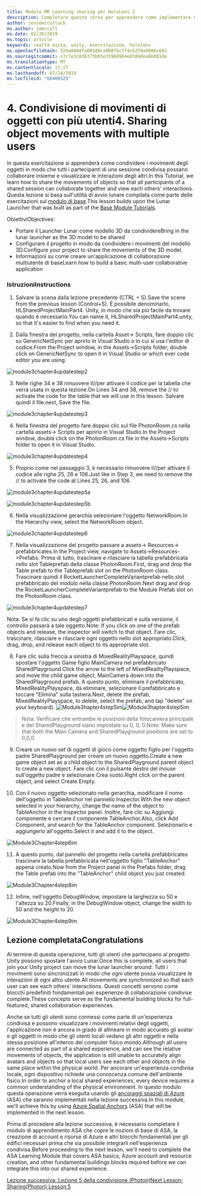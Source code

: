 ```yaml
---
title: Modulo MR Learning sharing per HoloLens 2
description: Completare questo corso per apprendere come implementare esperienze condivise multiutente all'interno di un'applicazione HoloLens 2.
author: jessemcculloch
ms.author: jemccull
ms.date: 02/26/2019
ms.topic: article
keywords: realtà mista, unity, esercitazione, hololens
ms.openlocfilehash: 529a888dfa00180ca908fbc7f4c62f9a9086c661
ms.sourcegitcommit: c7c7e3c836373b65e319609b4e8389dea6b081de
ms.translationtype: MT
ms.contentlocale: it-IT
ms.lasthandoff: 07/24/2019
ms.locfileid: "68460325"
---
```

# <a name="4-sharing-object-movements-with-multiple-users"></a><span data-ttu-id="b5790-104">4. Condivisione di movimenti di oggetti con più utenti</span><span class="sxs-lookup"><span data-stu-id="b5790-104">4. Sharing object movements with multiple users</span></span>

<span data-ttu-id="b5790-105">In questa esercitazione si apprenderà come condividere i movimenti degli oggetti in modo che tutti i partecipanti di una sessione condivisa possano collaborare insieme e visualizzare le interazioni degli altri.</span><span class="sxs-lookup"><span data-stu-id="b5790-105">In this Tutorial, we learn how to share the movements of objects so that all participants of a shared session can collaborate together and view each others' interactions.</span></span> <span data-ttu-id="b5790-106">Questa lezione si basa sull'utilità di avvio lunare compilata come parte delle esercitazioni sul [modulo di base](mrlearning-base.md).</span><span class="sxs-lookup"><span data-stu-id="b5790-106">This lesson builds upon the Lunar Launcher that was built as part of the [Base Module Tutorials](mrlearning-base.md).</span></span>

<span data-ttu-id="b5790-107">Obiettivi</span><span class="sxs-lookup"><span data-stu-id="b5790-107">Objectives:</span></span>

- <span data-ttu-id="b5790-108">Portare il Launcher Lunar come modello 3D da condividere</span><span class="sxs-lookup"><span data-stu-id="b5790-108">Bring in the lunar launcher as the 3D model to be shared</span></span>
- <span data-ttu-id="b5790-109">Configurare il progetto in modo da condividere i movimenti del modello 3D.</span><span class="sxs-lookup"><span data-stu-id="b5790-109">Configure your project to share the movements of the 3D model.</span></span>
- <span data-ttu-id="b5790-110">Informazioni su come creare un'applicazione di collaborazione multiutente di base</span><span class="sxs-lookup"><span data-stu-id="b5790-110">Learn how to build a basic multi-user collaborative application</span></span>

### <a name="instructions"></a><span data-ttu-id="b5790-111">Istruzioni</span><span class="sxs-lookup"><span data-stu-id="b5790-111">Instructions</span></span>


1. <span data-ttu-id="b5790-112">Salvare la scena dalla lezione precedente (CTRL + S).</span><span class="sxs-lookup"><span data-stu-id="b5790-112">Save the scene from the previous lesson (Control+S).</span></span> <span data-ttu-id="b5790-113">È possibile denominarlo, HLSharedProjectMainPart4. Unity, in modo che sia più facile da trovare quando è necessario.</span><span class="sxs-lookup"><span data-stu-id="b5790-113">You can name it, HLSharedProjectMainPart4.unity, so that it's easier to find when you need it.</span></span>

2. <span data-ttu-id="b5790-114">Dalla finestra del progetto, nella cartella Asset-> Scripts, fare doppio clic su GenericNetSync per aprirlo in Visual Studio o in cui si usa l'editor di codice.</span><span class="sxs-lookup"><span data-stu-id="b5790-114">From the Project window, in the Assets->Scripts folder, double click on GenericNetSync to open it in Visual Studio or which ever code editor you are using.</span></span>  

![module3chapter4updatestep2](images/module3chapter4updatestep2.png)

3. <span data-ttu-id="b5790-116">Nelle righe 34 e 38 rimuovere il//per attivare il codice per la tabella che verrà usata in questa lezione.</span><span class="sxs-lookup"><span data-stu-id="b5790-116">On Lines 34 and 38, remove the // to activate the code for the table that we will use in this lesson.</span></span> <span data-ttu-id="b5790-117">Salvare quindi il file.</span><span class="sxs-lookup"><span data-stu-id="b5790-117">next, Save the file.</span></span> 

![module3chapter4updatestep3](images/module3chapter4updatestep3.png)

4. <span data-ttu-id="b5790-119">Nella finestra del progetto fare doppio clic sul file PhotonRoom.cs nella cartella assets-> Scripts per aprirlo in Visual Studio.</span><span class="sxs-lookup"><span data-stu-id="b5790-119">In the Project window, double click on the PhotonRoom.cs file in the Assets->Scripts folder to open it in Visual Studio.</span></span> 

![module3chapter4updatestep4](images/module3chapter4updatestep4.png)

5. <span data-ttu-id="b5790-121">Proprio come nel passaggio 3, è necessario rimuovere il//per attivare il codice alle righe 25, 26 e 106.</span><span class="sxs-lookup"><span data-stu-id="b5790-121">Just like in Step 3, we need to remove the // to activate the code at Lines 25, 26, and 106.</span></span>

![module3chapter4updatestep5a](images/module3chapter4updatestep5a.png) 

![module3chapter4updatestep5b](images/module3chapter4updatestep5b.png)

6. <span data-ttu-id="b5790-124">Nella visualizzazione gerarchia selezionare l'oggetto NetworkRoom.</span><span class="sxs-lookup"><span data-stu-id="b5790-124">In the Hierarchy view, select the NetworkRoom object.</span></span>

![module3chapter4updatestep6](images/module3chapter4updatestep6.png)

7. <span data-ttu-id="b5790-126">Nella visualizzazione del progetto passare a assets-> Resources-> prefabbricates.</span><span class="sxs-lookup"><span data-stu-id="b5790-126">In the Project view, navigate to Assets->Resources->Prefabs.</span></span> <span data-ttu-id="b5790-127">Prima di tutto, trascinare e rilasciare la tabella prefabbricata nello slot Tableprefab della classe PhotonRoom.</span><span class="sxs-lookup"><span data-stu-id="b5790-127">First, drag and drop the Table prefab to the Tableprefab slot on the PhotonRoom class.</span></span> <span data-ttu-id="b5790-128">Trascinare quindi il RocketLauncherCompleteVariantprefab nello slot prefabbricato del modulo nella classe PhotonRoom.</span><span class="sxs-lookup"><span data-stu-id="b5790-128">Next drag and drop the RocketLauncherCompleteVariantprefab to the Module Prefab slot on the PhotonRoom class.</span></span>

![module3chapter4updatestep7](images/module3chapter4updatestep7.png)

   <span data-ttu-id="b5790-130">Nota: Se si fa clic su uno degli oggetti prefabbricati e sulla versione, il controllo passerà a tale oggetto.</span><span class="sxs-lookup"><span data-stu-id="b5790-130">Note: If you click on one of the prefab objects and release, the inspector will switch to that object.</span></span> <span data-ttu-id="b5790-131">Fare clic, trascinare, rilasciare e rilasciare ogni oggetto nello slot appropriato.</span><span class="sxs-lookup"><span data-stu-id="b5790-131">Click, drag, drop, and release each object to its appropriate slot.</span></span>

8. <span data-ttu-id="b5790-132">Fare clic sulla freccia a sinistra di MixedRealityPlayspace, quindi spostare l'oggetto Game figlio MainCamera nel prefabbricato SharedPlayground.</span><span class="sxs-lookup"><span data-stu-id="b5790-132">Click the arrow to the left of MixedRealityPlayspace, and move the child game object, MainCamera down into the SharedPlayground prefab.</span></span> <span data-ttu-id="b5790-133">A questo punto, eliminare il prefabbricato, MixedRealityPlayspace, da eliminare, selezionare il prefabbricato e toccare "Elimina" sulla tastiera.</span><span class="sxs-lookup"><span data-stu-id="b5790-133">Next, delete the prefab, MixedRealityPlayspace, to delete, select the prefab, and tap "delete" on your keyboard).</span></span>
<span data-ttu-id="b5790-134">![Module3hapter4step5im](images/module3chapter4step5im.PNG)</span><span class="sxs-lookup"><span data-stu-id="b5790-134">![Module3hapter4step5im](images/module3chapter4step5im.PNG)</span></span>

><span data-ttu-id="b5790-135">Nota:  Verificare che entrambe le posizioni della fotocamera principale e del SharedPlayground siano impostate su 0, 0, 0.</span><span class="sxs-lookup"><span data-stu-id="b5790-135">Note:  Make sure that both the Main Camera and SharedPlayground positions are set to 0,0,0.</span></span>
>

9. <span data-ttu-id="b5790-136">Creare un nuovo set di oggetti di gioco come oggetto figlio per l'oggetto padre SharedPlayground per creare un nuovo oggetto.</span><span class="sxs-lookup"><span data-stu-id="b5790-136">Create a new game object set as a child object to the SharedPlayground parent object to create a new object.</span></span> <span data-ttu-id="b5790-137">Fare clic con il pulsante destro del mouse sull'oggetto padre e selezionare Crea vuoto.</span><span class="sxs-lookup"><span data-stu-id="b5790-137">Right click on the parent object, and select Create Empty.</span></span> 

10. <span data-ttu-id="b5790-138">Con il nuovo oggetto selezionato nella gerarchia, modificare il nome dell'oggetto in TableAnchor nel pannello Inspector.</span><span class="sxs-lookup"><span data-stu-id="b5790-138">With the new object selected in your hierarchy, change the name of the object to TableAnchor in the Inspector panel.</span></span> <span data-ttu-id="b5790-139">Inoltre, fare clic su Aggiungi componente e cercare il componente TableAnchor.</span><span class="sxs-lookup"><span data-stu-id="b5790-139">Also, click Add Component, and search for the TableAnchor component.</span></span> <span data-ttu-id="b5790-140">Selezionarlo e aggiungerlo all'oggetto.</span><span class="sxs-lookup"><span data-stu-id="b5790-140">Select it and add it to the object.</span></span> 

![Module3Chapter4step6im](images/module3chapter4step7im.PNG)

11. <span data-ttu-id="b5790-142">A questo punto, dal pannello del progetto nella cartella prefabbricates trascinare la tabella prefabbricata nell'oggetto figlio "TableAnchor" appena creato.</span><span class="sxs-lookup"><span data-stu-id="b5790-142">Now from the Project panel in the Prefabs folder, drag the Table prefab into the "TableAnchor" child object you just created.</span></span>

![Module3Chapter4step8im](images/module3chapter4step8im.PNG)

12. <span data-ttu-id="b5790-144">Infine, nell'oggetto DebugWindow, impostare la larghezza su 50 e l'altezza su 20.</span><span class="sxs-lookup"><span data-stu-id="b5790-144">Finally, in the DebugWindow object, change the width to 50 and the height to 20.</span></span>

![Module3Chapter4step9im](images/module3chapter4step11im.PNG)

## <a name="congratulations"></a><span data-ttu-id="b5790-146">Lezione completata</span><span class="sxs-lookup"><span data-stu-id="b5790-146">Congratulations</span></span>


<span data-ttu-id="b5790-147">Al termine di questa operazione, tutti gli utenti che partecipano al progetto Unity possono spostare l'avvio Lunar.</span><span class="sxs-lookup"><span data-stu-id="b5790-147">Once this is complete, all users that join your Unity project can move the lunar launcher around.</span></span> <span data-ttu-id="b5790-148">Tutti i movimenti sono sincronizzati in modo che ogni utente possa visualizzare le interazioni di ogni altro utente.</span><span class="sxs-lookup"><span data-stu-id="b5790-148">All movements are synchronized so that each user can see each others' interactions.</span></span> <span data-ttu-id="b5790-149">Questi concetti servono come blocchi predefiniti fondamentali per esperienze di collaborazione condivise complete.</span><span class="sxs-lookup"><span data-stu-id="b5790-149">These concepts serve as the fundamental building blocks for full-featured, shared collaboration experiences.</span></span> 

<span data-ttu-id="b5790-150">Anche se tutti gli utenti sono connessi come parte di un'esperienza condivisa e possono visualizzare i movimenti relativi degli oggetti, l'applicazione non è ancora in grado di allineare in modo accurato gli avatar e gli oggetti in modo che gli utenti locali vedano gli altri oggetti e nella stessa posizione all'interno del computer fisico mondo.</span><span class="sxs-lookup"><span data-stu-id="b5790-150">Although all users are connected as part of a shared experience, and can see the relative movements of objects, the application is still unable to accurately align avatars and objects so that local users see each other and objects in the same place within the physical world.</span></span> <span data-ttu-id="b5790-151">Per ancorare un'esperienza condivisa locale, ogni dispositivo richiede una conoscenza comune dell'ambiente fisico.</span><span class="sxs-lookup"><span data-stu-id="b5790-151">In order to anchor a local shared experiences, every device requires a common understanding of the physical environment.</span></span> <span data-ttu-id="b5790-152">In questo modulo questa operazione verrà eseguita usando gli [ancoraggi spaziali di Azure](<https://azure.microsoft.com/en-us/services/spatial-anchors/>) (ASA) che saranno implementati nella lezione successiva.</span><span class="sxs-lookup"><span data-stu-id="b5790-152">In this module, we'll achieve this by using [Azure Spatial Anchors](<https://azure.microsoft.com/en-us/services/spatial-anchors/>) (ASA) that will be implemented in the next lesson.</span></span>

<span data-ttu-id="b5790-153">Prima di procedere alla lezione successiva, è necessario completare il modulo di apprendimento ASA che copre le nozioni di base di ASA, la creazione di account e risorse di Azure e altri blocchi fondamentali per gli edifici necessari prima che sia possibile integrarli nell'esperienza condivisa.</span><span class="sxs-lookup"><span data-stu-id="b5790-153">Before proceeding to the next lesson, we'll need to complete the ASA Learning Module that covers ASA basics, Azure account and resource creation, and other fundamental buildings blocks required before we can integrate this into our shared experience.</span></span>

<span data-ttu-id="b5790-154">[Lezione successiva: Lezione 5 della condivisione (Photon)](mrlearning-sharing(photon)-ch5.md)</span><span class="sxs-lookup"><span data-stu-id="b5790-154">[Next Lesson: Sharing(Photon) Lesson 5](mrlearning-sharing(photon)-ch5.md)</span></span>

